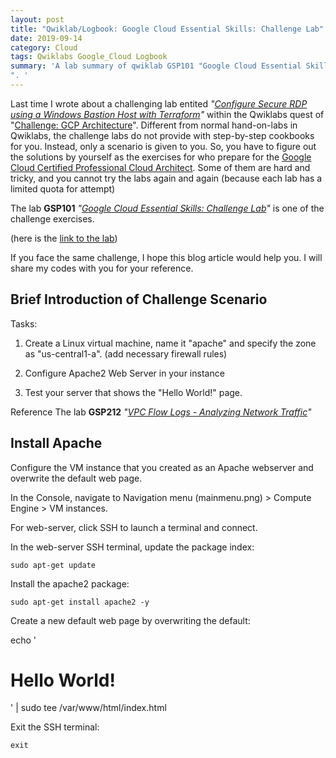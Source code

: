 ```yaml
---
layout: post
title: "Qwiklab/Logbook: Google Cloud Essential Skills: Challenge Lab"
date: 2019-09-14
category: Cloud
tags: Qwiklabs Google_Cloud Logbook
summary: 'A lab summary of qwiklab GSP101 "Google Cloud Essential Skills: Challenge Lab
". '
---
```



Last time I wrote about a challenging lab entited _"[Configure Secure RDP using a Windows Bastion Host with Terraform](/blog/2019/09/07/Configure-Windows-Bastion-Host-with-Terraform-on-GCP)"_ within the Qwiklabs quest of "[Challenge: GCP Architecture](https://google.qwiklabs.com/quests/47)". Different from normal hand-on-labs in Qwiklabs, the challenge labs do not provide with step-by-step cookbooks for you. Instead, only a scenario is given to you. So, you have to figure out the solutions by yourself as the exercises for who prepare for the [Google Cloud Certified Professional Cloud Architect](https://cloud.google.com/certification/cloud-architect). Some of them are hard and tricky, and you cannot try the labs again and again (because each lab has a limited quota for attempt)


The lab **GSP101** _"[Google Cloud Essential Skills: Challenge Lab](https://www.qwiklabs.com/catalog?keywords=GSP101)"_ is one of the challenge exercises.

(here is the [link to the lab](https://google.qwiklabs.com/focuses/1734?parent=catalog))

If you face the same challenge, I hope this blog article would help you. I will share my codes with you for your reference.

## Brief Introduction of Challenge Scenario


Tasks:

1. Create a Linux virtual machine, name it "apache" and specify the zone as "us-central1-a". (add necessary firewall rules)

2. Configure Apache2 Web Server in your instance

3. Test your server that shows the "Hello World!" page.

Reference
The lab **GSP212** _"[VPC Flow Logs - Analyzing Network Traffic](https://www.qwiklabs.com/catalog?keywords=GSP212)"_

## Install Apache
Configure the VM instance that you created as an Apache webserver and overwrite the default web page.

In the Console, navigate to Navigation menu (mainmenu.png) > Compute Engine > VM instances.

For web-server, click SSH to launch a terminal and connect.

In the web-server SSH terminal, update the package index:

`sudo apt-get update`

Install the apache2 package:

`sudo apt-get install apache2 -y`

Create a new default web page by overwriting the default:

echo '<!doctype html><html><body><h1>Hello World!</h1></body></html>' | sudo tee /var/www/html/index.html

Exit the SSH terminal:


`exit`